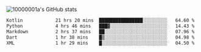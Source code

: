 ![10000001a's GitHub stats](https://github-readme-stats.vercel.app/api?username=10000001a&show_icons=true&theme=onedark&count_private=true)

<!-- [![Top Langs](https://github-readme-stats.vercel.app/api/top-langs/?username=10000001a&layout=compact&theme=onedark&langs_count=5)](https://github.com/anuraghazra/github-readme-stats) -->
<!--
**10000001a/10000001a** is a ✨ _special_ ✨ repository because its `README.md` (this file) appears on your GitHub profile.

Here are some ideas to get you started:

- 🔭 I’m currently working on ...
- 🌱 I’m currently learning ...
- 👯 I’m looking to collaborate on ...
- 🤔 I’m looking for help with ...
- 💬 Ask me about ...
- 📫 How to reach me: ...
- 😄 Pronouns: ...
- ⚡ Fun fact: ...
-->

<!--START_SECTION:waka-->

```txt
Kotlin            21 hrs 20 mins  ████████████████░░░░░░░░░   64.60 %
Python            4 hrs 46 mins   ███▓░░░░░░░░░░░░░░░░░░░░░   14.43 %
Markdown          2 hrs 37 mins   ██░░░░░░░░░░░░░░░░░░░░░░░   07.96 %
Dart              1 hr 38 mins    █▒░░░░░░░░░░░░░░░░░░░░░░░   04.98 %
XML               1 hr 29 mins    █░░░░░░░░░░░░░░░░░░░░░░░░   04.50 %
```

<!--END_SECTION:waka-->
